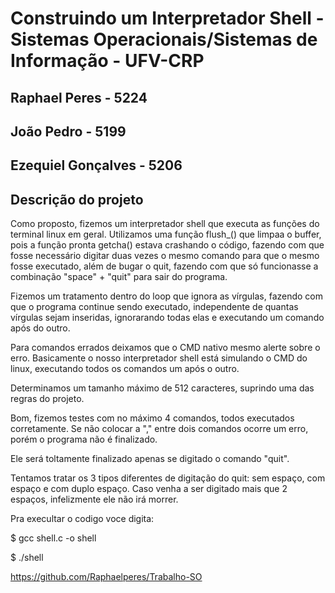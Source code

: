 # Construindo um Interpretador Shell - Sistemas Operacionais/Sistemas de Informação - UFV-CRP

## Raphael Peres - 5224
## João Pedro - 5199
## Ezequiel Gonçalves - 5206

## Descrição do projeto

Como proposto, fizemos um interpretador shell que executa as funções do terminal linux em geral. Utilizamos uma função flush_() que limpaa o buffer, pois a função pronta getcha() estava crashando o código, fazendo com que fosse necessário digitar duas vezes o mesmo comando para que o mesmo fosse executado, além de bugar o quit, fazendo com que só funcionasse a combinação "space" + "quit" para sair do programa. 

Fizemos um tratamento dentro do loop que ignora as vírgulas, fazendo com que o programa continue sendo executado, independente de quantas vírgulas sejam inseridas, ignorarando todas elas e executando um comando após do outro.

Para comandos errados deixamos que o CMD nativo mesmo alerte sobre o erro. Basicamente o nosso interpretador shell está simulando o CMD do linux, executando todos os comandos um após o outro.

Determinamos um tamanho  máximo de 512 caracteres, suprindo uma das regras do projeto.

Bom, fizemos testes com no máximo 4 comandos, todos executados corretamente. Se não colocar a "," entre dois comandos ocorre um erro, porém o programa não é finalizado.

Ele será toltamente finalizado apenas se digitado o comando "quit".

Tentamos tratar os 3 tipos diferentes de digitação do quit: sem espaço, com espaço e com duplo espaço. Caso venha a ser digitado mais que 2 espaços, infelizmente ele não irá morrer.

Pra execultar o codigo voce digita:

$ gcc shell.c -o shell

$ ./shell

https://github.com/Raphaelperes/Trabalho-SO
